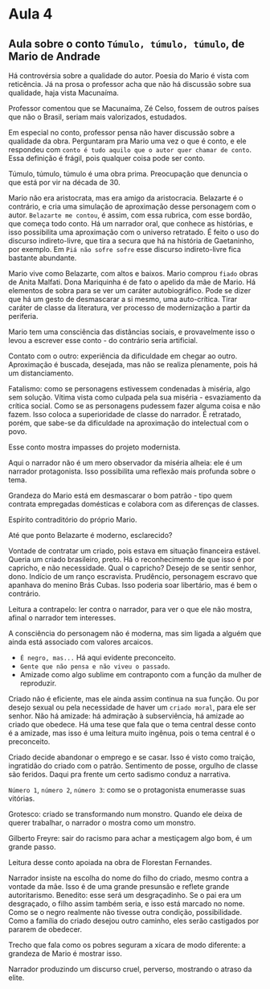 Aula 4
======

Aula sobre o conto `Túmulo, túmulo, túmulo`, de Mario de Andrade
----------------------------------------------------------------

Há controvérsia sobre a qualidade do autor. Poesia do Mario é vista com reticência. Já na prosa o professor acha que não há discussão sobre sua qualidade, haja vista Macunaíma.

Professor comentou que se Macunaíma, Zé Celso, fossem de outros países que não o Brasil, seriam mais valorizados, estudados.

Em especial no conto, professor pensa não haver discussão sobre a qualidade da obra. Perguntaram pra Mario uma vez o que é conto, e ele respondeu com `conto é tudo aquilo que o autor quer chamar de conto`. Essa definição é frágil, pois qualquer coisa pode ser conto.

Túmulo, túmulo, túmulo é uma obra prima. Preocupação que denuncia o que está por vir na década de 30.

Mario não era aristocrata, mas era amigo da aristocracia. Belazarte é o contrário, e cria uma simulação de aproximação desse personagem com o autor. `Belazarte me contou`, é assim, com essa rubrica, com esse bordão, que começa todo conto. Há um narrador oral, que conhece as histórias, e isso possibilita uma aproximação com o universo retratado. É feito o uso do discurso indireto-livre, que tira a secura que há na história de Gaetaninho, por exemplo. Em `Piá não sofre sofre` esse discurso indireto-livre fica bastante abundante.

Mario vive como Belazarte, com altos e baixos. Mario comprou `fiado` obras de Anita Malfati. Dona Mariquinha é de fato o apelido da mãe de Mario. Há elementos de sobra para se ver um caráter autobiográfico. Pode se dizer que há um gesto de desmascarar a si mesmo, uma auto-crítica. Tirar caráter de classe da literatura, ver processo de modernização a partir da periferia.

Mario tem uma consciência das distâncias sociais, e provavelmente isso o levou a escrever esse conto - do contrário seria artificial.

Contato com o outro: experiência da dificuldade em chegar ao outro. Aproximação é buscada, desejada, mas não se realiza plenamente, pois há um distanciamento.

Fatalismo: como se personagens estivessem condenadas à miséria, algo sem solução. Vítima vista como culpada pela sua miséria - esvaziamento da crítica social. Como se as personagens pudessem fazer alguma coisa e não fazem. Isso coloca a superioridade de classe do narrador. É retratado, porém, que sabe-se da dificuldade na aproximação do intelectual com o povo.

Esse conto mostra impasses do projeto modernista.

Aqui o narrador não é um mero observador da miséria alheia: ele é um narrador protagonista. Isso possibilita uma reflexão mais profunda sobre o tema.

Grandeza do Mario está em desmascarar o bom patrão - tipo quem contrata empregadas domésticas e colabora com as diferenças de classes.

Espírito contraditório do próprio Mario.

Até que ponto Belazarte é moderno, esclarecido?

Vontade de contratar um criado, pois estava em situação financeira estável. Queria um criado brasileiro, preto. Há o reconhecimento de que isso é por capricho, e não necessidade. Qual o capricho? Desejo de se sentir senhor, dono. Indício de um ranço escravista. Prudêncio, personagem escravo que apanhava do menino Brás Cubas. Isso poderia soar libertário, mas é bem o contrário.

Leitura a contrapelo: ler contra o narrador, para ver o que ele não mostra, afinal o narrador tem interesses.

A consciência do personagem não é moderna, mas sim ligada a alguém que ainda está associado com valores arcaicos.

- `É negro, mas...` Há aqui evidente preconceito.
- `Gente que não pensa e não viveu o passado`.
- Amizade como algo sublime em contraponto com a função da mulher de reproduzir.

Criado não é eficiente, mas ele ainda assim continua na sua função. Ou por desejo sexual ou pela necessidade de haver um `criado moral`, para ele ser senhor. Não há amizade: há admiração à subserviência, há amizade ao criado que obedece. Há uma tese que fala que o tema central desse conto é a amizade, mas isso é uma leitura muito ingênua, pois o tema central é o preconceito.

Criado decide abandonar o emprego e se casar. Isso é visto como traição, ingratidão do criado com o patrão. Sentimento de posse, orgulho de classe são feridos. Daqui pra frente um certo sadismo conduz a narrativa.

`Número 1`, `número 2`, `número 3`: como se o protagonista enumerasse suas vitórias.

Grotesco: criado se transformando num monstro. Quando ele deixa de querer trabalhar, o narrador o mostra como um monstro.

Gilberto Freyre: sair do racismo para achar a mestiçagem algo bom, é um grande passo.

Leitura desse conto apoiada na obra de Florestan Fernandes.

Narrador insiste na escolha do nome do filho do criado, mesmo contra a vontade da mãe. Isso é de uma grande presunsão e reflete grande autoritarismo. Benedito: esse será um desgraçadinho. Se o pai era um desgraçado, o filho assim também seria, e isso está marcado no nome. Como se o negro realmente não tivesse outra condição, possibilidade. Como a família do criado desejou outro caminho, eles serão castigados por pararem de obedecer.

Trecho que fala como os pobres seguram a xícara de modo diferente: a grandeza de Mario é mostrar isso.

Narrador produzindo um discurso cruel, perverso, mostrando o atraso da elite.
